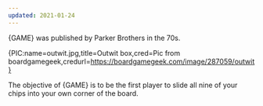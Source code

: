```yaml
---
updated: 2021-01-24
---
```


{GAME} was published by Parker Brothers in the 70s.

{PIC:name=outwit.jpg,title=Outwit box,cred=Pic from boardgamegeek,credurl=https://boardgamegeek.com/image/287059/outwit}

The objective of {GAME} is to be the first player to slide all nine of your chips into your own corner of the board.
